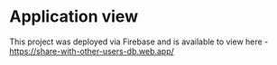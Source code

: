 # Application view

This project was deployed via Firebase and is available to view here - https://share-with-other-users-db.web.app/